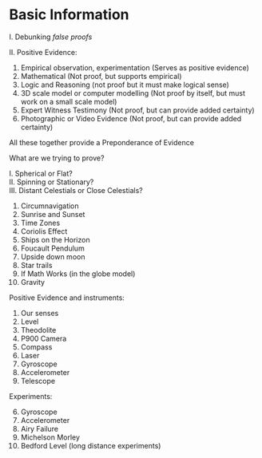 # Basic Information


I. Debunking *false proofs*

II. Positive Evidence:

1. Empirical
		observation, 
		experimentation
	(Serves as positive evidence)
2. Mathematical (Not proof, but supports empirical)
3. Logic and Reasoning (not proof but it must make logical sense)
4. 3D scale model or computer modelling (Not proof by itself, but must work on a small scale model)
5. Expert Witness Testimony (Not proof, but can provide added certainty)
6. Photographic or Video Evidence (Not proof, but can provide added certainty)

All these together provide a Preponderance of Evidence

What are we trying to prove?

I. Spherical or Flat?   
II. Spinning or Stationary?   
III. Distant Celestials or Close Celestials?

1. Circumnavigation
2. Sunrise and Sunset
3. Time Zones
4. Coriolis Effect
5. Ships on the Horizon
6. Foucault Pendulum
7. Upside down moon
8. Star trails
9. If Math Works (in the globe model)
10. Gravity

Positive Evidence and instruments:

1. Our senses
2. Level
3. Theodolite
4. P900 Camera
5. Compass
6. Laser
7. Gyroscope
8. Accelerometer
9. Telescope

Experiments:

6. Gyroscope
3. Accelerometer
4. Airy Failure
5. Michelson Morley
6. Bedford Level (long distance experiments)


